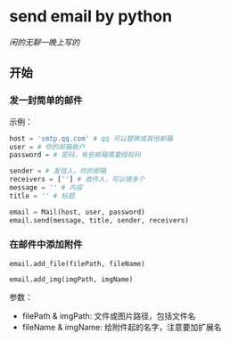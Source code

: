 # send email by python
 
_闲的无聊一晚上写的_

## 开始

### 发一封简单的邮件

示例：

```python
host = 'smtp.qq.com' # qq 可以替换成其他邮箱
user = # 你的邮箱账户
password = # 密码，有些邮箱需要授权码

sender = # 发信人，你的邮箱
receivers = [''] # 收件人，可以填多个
message = '' # 内容
title = '' # 标题

email = Mail(host, user, password)
email.send(message, title, sender, receivers)
```

### 在邮件中添加附件

`email.add_file(filePath, fileName)`

`email.add_img(imgPath, imgName)`

参数：
- filePath & imgPath: 文件或图片路径，包括文件名
- fileName & imgName: 给附件起的名字，注意要加扩展名
